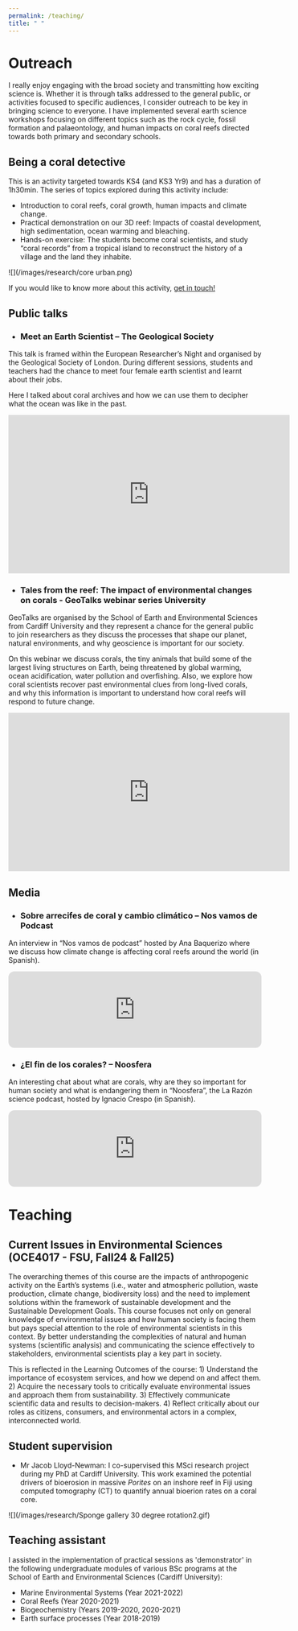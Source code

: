 ```yaml
---
permalink: /teaching/
title: " "
---
```

# Outreach
I really enjoy engaging with the broad society and transmitting how exciting science is. Whether it is through talks addressed to the general public, or activities focused to specific audiences, I consider outreach to be key in bringing science to everyone. 
I have implemented several earth science workshops focusing on different topics such as the rock cycle, fossil formation and palaeontology, and human impacts on coral reefs directed towards both primary and secondary schools. 

## Being a coral detective 
This is an activity targeted towards KS4 (and KS3 Yr9) and has a duration of 1h30min. The series of topics explored during this activity include: 
-	Introduction to coral reefs, coral growth, human impacts and climate change.
-	Practical demonstration on our 3D reef: Impacts of coastal development, high sedimentation, ocean warming and bleaching. 
-	Hands-on exercise: The students become coral scientists, and study “coral records” from a tropical island to reconstruct the history of a village and the land they inhabite. 

![](/images/research/core urban.png)

If you would like to know more about this activity, <u>get in touch!</u> 

## Public talks 
- ### Meet an Earth Scientist – The Geological Society
This talk is framed within the European Researcher’s Night and organised by the Geological Society of London.  During different sessions, students and teachers had the chance to meet four female earth scientist and learnt about their jobs. 

  Here I talked about coral archives and how we can use them to decipher what the ocean was like in the past. 
<iframe width="560" height="315" src="https://www.youtube.com/embed/8_JTchHJEqA" title="YouTube video player" frameborder="0" allow="accelerometer; autoplay; clipboard-write; encrypted-media; gyroscope; picture-in-picture" allowfullscreen></iframe>

- ### Tales from the reef: The impact of environmental changes on corals - GeoTalks webinar series University 
GeoTalks are organised by the School of Earth and Environmental Sciences from Cardiff University and they represent a chance for the general public to join researchers as they discuss the processes that shape our planet, natural environments, and why geoscience is important for our society.

  On this webinar we discuss corals, the tiny animals that build some of the largest living structures on Earth, being threatened by global warming, ocean acidification, water pollution and overfishing. Also, we explore how coral scientists recover past environmental clues from long-lived corals, and why this information is important to understand how coral reefs will respond to future change.
<iframe width="560" height="315" src="https://www.youtube.com/embed/3XPbmNAqXGQ" title="YouTube video player" frameborder="0" allow="accelerometer; autoplay; clipboard-write; encrypted-media; gyroscope; picture-in-picture" allowfullscreen></iframe>


## Media 
- ### Sobre arrecifes de coral y cambio climático – Nos vamos de Podcast
An interview in “Nos vamos de podcast” hosted by Ana Baquerizo where we discuss how climate change is affecting coral reefs around the world (in Spanish).
<iframe style="border-radius:12px" src="https://open.spotify.com/embed/episode/4tROfIBpFAk1NiZ5vt5Ho5?utm_source=generator&theme=0" width="100%" height="152" frameBorder="0" allowfullscreen="" allow="autoplay; clipboard-write; encrypted-media; fullscreen; picture-in-picture"></iframe>

- ### ¿El fin de los corales? – Noosfera
An interesting chat about what are corals, why are they so important for human society and what is endangering them in “Noosfera”, the La Razón science podcast, hosted by Ignacio Crespo (in Spanish).
<iframe style="border-radius:12px" src="https://open.spotify.com/embed/episode/0W8z5udg8xG8WWXpIknkw6?utm_source=generator" width="100%" height="152" frameBorder="0" allowfullscreen="" allow="autoplay; clipboard-write; encrypted-media; fullscreen; picture-in-picture" loading="lazy"></iframe>


# Teaching
## Current Issues in Environmental Sciences (OCE4017 - FSU, Fall24 & Fall25)
The overarching themes of this course are the impacts of anthropogenic activity on the Earth’s systems (i.e., water and atmospheric pollution, waste production, climate change, biodiversity loss) and the need to implement solutions within the framework of sustainable development and the Sustainable Development Goals. This course focuses not only on general knowledge of environmental issues and how human society is facing them but pays special attention to the role of environmental scientists in this context. By better understanding the complexities of natural and human systems (scientific analysis) and communicating the science effectively to stakeholders, environmental scientists play a key part in society. 

This is reflected in the Learning Outcomes of the course: 1) Understand the importance of ecosystem services, and how we depend on and affect them. 2) Acquire the necessary tools to critically evaluate environmental issues and approach them from sustainability. 3) Effectively communicate scientific data and results to decision-makers. 4) Reflect critically about our roles as citizens, consumers, and environmental actors in a complex, interconnected world. 


## Student supervision
- Mr Jacob Lloyd-Newman: I co-supervised this MSci research project during my PhD at Cardiff University. This work examined the potential drivers of bioerosion in massive <i>Porites</i> on an inshore reef in Fiji using computed tomography (CT) to quantify annual bioerion rates on a coral core. 

![](/images/research/Sponge gallery 30 degree rotation2.gif)

## Teaching assistant
I assisted in the implementation of practical sessions as 'demonstrator' in the following undergraduate modules of various BSc programs at the School of Earth and Environmental Sciences (Cardiff University): 
- Marine Environmental Systems (Year 2021-2022)
- Coral Reefs (Year 2020-2021)
- Biogeochemistry (Years 2019-2020, 2020-2021)    
- Earth surface processes (Year 2018-2019)
